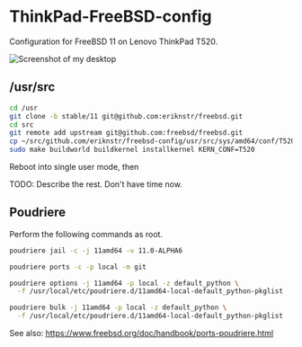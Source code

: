 # ThinkPad-FreeBSD-config

Configuration for FreeBSD 11 on Lenovo ThinkPad T520.

![Screenshot of my desktop](https://raw.githubusercontent.com/eriknstr/freebsd-config/screenshots/screenshot.png)

## /usr/src

```bash
cd /usr
git clone -b stable/11 git@github.com:eriknstr/freebsd.git
cd src
git remote add upstream git@github.com:freebsd/freebsd.git
cp ~/src/github.com/eriknstr/freebsd-config/usr/src/sys/amd64/conf/T520 sys/amd64/conf/
sudo make buildworld buildkernel installkernel KERN_CONF=T520
```

Reboot into single user mode, then

TODO: Describe the rest. Don't have time now.

## Poudriere

Perform the following commands as root.

```bash
poudriere jail -c -j 11amd64 -v 11.0-ALPHA6

poudriere ports -c -p local -m git

poudriere options -j 11amd64 -p local -z default_python \
  -f /usr/local/etc/poudriere.d/11amd64-local-default_python-pkglist

poudriere bulk -j 11amd64 -p local -z default_python \
  -f /usr/local/etc/poudriere.d/11amd64-local-default_python-pkglist
```

See also: https://www.freebsd.org/doc/handbook/ports-poudriere.html
